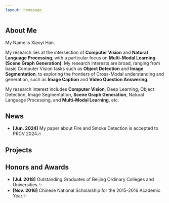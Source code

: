 ```yaml
---
layout: homepage
---
```


## About Me

My Name is Xiaoyi Han.

My research lies at the intersection of **Computer Vision** and **Natural Language Processing**, with a particular focus on **Multi-Modal Learning (Scene Graph Generation)**.  My research interests are broad, ranging from basic Computer Vision tasks such as **Object Detection** and **Image Segmentation**, to exploring the frontiers of Cross-Modal understanding and generation, such as **Image Caption** and **Video Question Answering**.

My research interest includes **Computer Vision**, Deep Learning, Object Detection, Image Segmentation, **Scene Graph Generation**, Natural Language Processing, and **Multi-Modal Learning**, etc.

## News
- **[Jun. 2024]** My paper about Fire and Smoke Detection is accepted to PRCV 2024.🔥

## Projects

## Honors and Awards 
- **[Jul. 2018]**  Outstanding Graduates of Beijing Ordinary Colleges and Universities.✨
- **[Nov. 2016]**  Chinese National Scholarship for the 2015-2016 Academic Year.✨

<!-- {% include_relative _includes/publications.md %} -->

<!-- {% include_relative _includes/services.md %} -->
